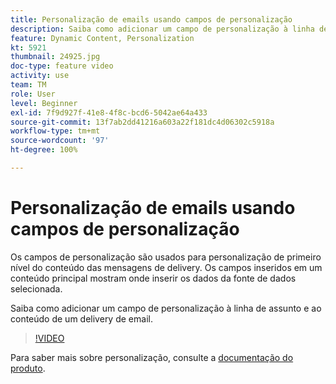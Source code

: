 ```yaml
---
title: Personalização de emails usando campos de personalização
description: Saiba como adicionar um campo de personalização à linha de assunto e ao conteúdo de um delivery de email.
feature: Dynamic Content, Personalization
kt: 5921
thumbnail: 24925.jpg
doc-type: feature video
activity: use
team: TM
role: User
level: Beginner
exl-id: 7f9d927f-41e8-4f8c-bcd6-5042ae64a433
source-git-commit: 13f7ab2dd41216a603a22f181dc4d06302c5918a
workflow-type: tm+mt
source-wordcount: '97'
ht-degree: 100%

---
```


# Personalização de emails usando campos de personalização

Os campos de personalização são usados para personalização de primeiro nível do conteúdo das mensagens de delivery. Os campos inseridos em um conteúdo principal mostram onde inserir os dados da fonte de dados selecionada.

Saiba como adicionar um campo de personalização à linha de assunto e ao conteúdo de um delivery de email.

>[!VIDEO](https://video.tv.adobe.com/v/24925?quality=12&learn=on)

Para saber mais sobre personalização, consulte a [documentação do produto](https://experienceleague.adobe.com/docs/campaign-classic/using/sending-messages/personalizing-deliveries/about-personalization.html?lang=pt-BR).

